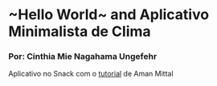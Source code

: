 # ~Hello World~ and Aplicativo Minimalista de Clima

### Por: Cinthia Mie Nagahama Ungefehr

Aplicativo no Snack com o [tutorial](https://blog.expo.io/building-a-minimalist-weather-app-with-react-native-and-expo-fe7066e02c09) de Aman Mittal
